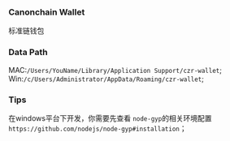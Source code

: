 ### Canonchain Wallet

标准链钱包

### Data Path

MAC:`/Users/YouName/Library/Application Support/czr-wallet`;
Win:`/c/Users/Administrator/AppData/Roaming/czr-wallet`;

### Tips

在windows平台下开发，你需要先查看 `node-gyp`的相关环境配置`https://github.com/nodejs/node-gyp#installation`；
